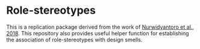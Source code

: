 # Role-stereotypes
This is a replication package derived from the work of [Nurwidyantoro et al., 2018](https://dl.acm.org/doi/10.1145/3319008.3319016). This repository also provides useful helper function for establishing the association of role-stereotypes with design smells.
